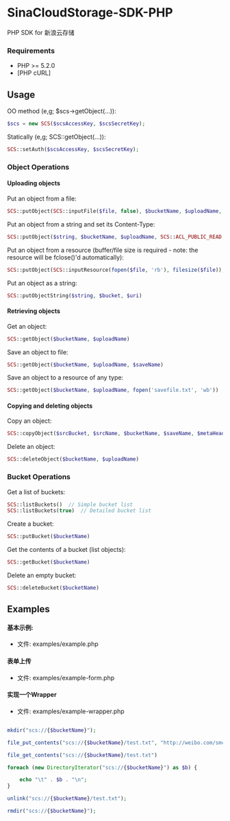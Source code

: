 SinaCloudStorage-SDK-PHP
========================

PHP SDK for 新浪云存储


### Requirements

* PHP >= 5.2.0
* [PHP cURL]


## Usage

OO method (e,g; $scs->getObject(...)):

```php
$scs = new SCS($scsAccessKey, $scsSecretKey);
```

Statically (e,g; SCS::getObject(...)):

```php
SCS::setAuth($scsAccessKey, $scsSecretKey);
```

### Object Operations

#### Uploading objects

Put an object from a file:

```php
SCS::putObject(SCS::inputFile($file, false), $bucketName, $uploadName, SCS::ACL_PUBLIC_READ)
```

Put an object from a string and set its Content-Type:

```php
SCS::putObject($string, $bucketName, $uploadName, SCS::ACL_PUBLIC_READ, array(), array('Content-Type' => 'text/plain'))
```

Put an object from a resource (buffer/file size is required - note: the resource will be fclose()'d automatically):

```php
SCS::putObject(SCS::inputResource(fopen($file, 'rb'), filesize($file)), $bucketName, $uploadName, SCS::ACL_PUBLIC_READ)
```

Put an object as a string:

```php
SCS::putObjectString($string, $bucket, $uri)
```

#### Retrieving objects

Get an object:

```php
SCS::getObject($bucketName, $uploadName)
```

Save an object to file:

```php
SCS::getObject($bucketName, $uploadName, $saveName)
```

Save an object to a resource of any type:

```php
SCS::getObject($bucketName, $uploadName, fopen('savefile.txt', 'wb'))
```

#### Copying and deleting objects

Copy an object:

```php
SCS::copyObject($srcBucket, $srcName, $bucketName, $saveName, $metaHeaders = array(), $requestHeaders = array())
```

Delete an object:

```php
SCS::deleteObject($bucketName, $uploadName)
```

### Bucket Operations

Get a list of buckets:

```php
SCS::listBuckets()  // Simple bucket list
SCS::listBuckets(true)  // Detailed bucket list
```

Create a bucket:

```php
SCS::putBucket($bucketName)
```

Get the contents of a bucket (list objects):

```php
SCS::getBucket($bucketName)
```

Delete an empty bucket:

```php
SCS::deleteBucket($bucketName)
```

## Examples


#### 基本示例:

* 文件: examples/example.php

#### 表单上传

* 文件: examples/example-form.php

#### 实现一个Wrapper

* 文件: examples/example-wrapper.php

```php

mkdir("scs://{$bucketName}");

file_put_contents("scs://{$bucketName}/test.txt", "http://weibo.com/smcz !");

file_get_contents("scs://{$bucketName}/test.txt")

foreach (new DirectoryIterator("scs://{$bucketName}") as $b) {

	echo "\t" . $b . "\n";
}

unlink("scs://{$bucketName}/test.txt");

rmdir("scs://{$bucketName}");
```

